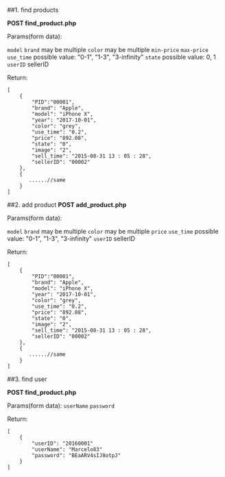 ##1. find products

**POST find_product.php**

Params(form data):

`model`
`brand` may be multiple
`color` may be multiple
`min-price`
`max-price`
`use_time` possible value: "0-1", "1-3", "3-infinity"
`state` possible value: 0, 1
`userID` sellerID

Return:

```
[
    {
        "PID":"00001",
        "brand": "Apple",
        "model": "iPhone X",
        "year": "2017-10-01",
        "color": "grey",
        "use_time": "0.2",
        "price": "892.08",
        "state": "0",
        "image": "2",
        "sell_time": "2015-08-31 13 : 05 : 28",
        "sellerID": "00002"
    },
    {
       ......//same
    }
]
```

##2. add product
**POST add_product.php**

Params(form data):

`model`
`brand` may be multiple
`color` may be multiple
`price`
`use_time` possible value: "0-1", "1-3", "3-infinity"
`userID` sellerID

Return:

```
[
    {
        "PID":"00001",
        "brand": "Apple",
        "model": "iPhone X",
        "year": "2017-10-01",
        "color": "grey",
        "use_time": "0.2",
        "price": "892.08",
        "state": "0",
        "image": "2",
        "sell_time": "2015-08-31 13 : 05 : 28",
        "sellerID": "00002"
    },
    {
       ......//same
    }
]
```

##3. find user

**POST find_product.php**

Params(form data):
`userName`
`password`

Return:
```
[
    {
        "userID": "20160001"
        "userName": "Marcelo83"
        "password": "BEaARV4sIJ8otpJ"
    }
]
```
